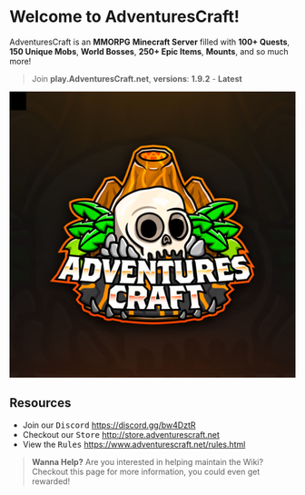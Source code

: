 # Welcome to AdventuresCraft!
AdventuresCraft is an **MMORPG** **Minecraft Server** filled with **100+ Quests**, **150 Unique Mobs**, **World Bosses**, **250+ Epic Items**, **Mounts**, and so much more!

> Join **play.AdventuresCraft.net**, **versions**: **1.9.2** - **Latest**

![Screenshot](img/Logo_Presentation.jpg)


## Resources
* Join our <kbd>Discord</kbd> https://discord.gg/bw4DztR
* Checkout our <kbd>Store</kbd> http://store.adventurescraft.net
* View the <kbd>Rules</kbd> https://www.adventurescraft.net/rules.html

> **Wanna Help?** Are you interested in helping maintain the Wiki? Checkout this page for more information, you could even get rewarded!